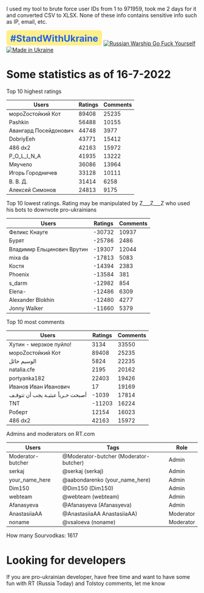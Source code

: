 I used my tool to brute force user IDs from 1 to 971959, took me 2 days for it and converted CSV to XLSX. None of these info contains sensitive info such as IP, email, etc.

[![Stand With Ukraine](https://raw.githubusercontent.com/vshymanskyy/StandWithUkraine/main/badges/StandWithUkraine.svg)](https://stand-with-ukraine.pp.ua) [![Russian Warship Go Fuck Yourself](https://raw.githubusercontent.com/vshymanskyy/StandWithUkraine/main/badges/RussianWarship.svg)](https://stand-with-ukraine.pp.ua) [![Made in Ukraine](https://img.shields.io/badge/made_in-ukraine-ffd700.svg?labelColor=0057b7)](https://stand-with-ukraine.pp.ua)

# Some statistics as of 16-7-2022

Top 10 highest ratings

| Users                 | Ratings | Comments |
|-----------------------|---------|----------|
| мороZостойкий Кот     | 89408   | 25235    |
| Pashkin               | 56488   | 10155    |
| Авангард Посейдонович | 44748   | 3977     |
| DobriyEeh             | 43771   | 15412    |
| 486 dx2               | 42163   | 15972    |
| P_O_L_I_N_A           | 41935   | 13222    |
| Мяучело               | 36086   | 13964    |
| Игорь   Городничев    | 33128   | 10111    |
| В. В. Д.              | 31414   | 6258     |
| Алексей   Симонов     | 24813   | 9175     |

Top 10 lowest ratings. Rating may be manipulated by Z___Z___Z who used his bots to downvote pro-ukrainians

| Users                      | Ratings | Comments |
|----------------------------|---------|----------|
| Феликс Кнауге              | -30732  | 10937    |
| Бypят                      | -25786  | 2486     |
| Владимир Ельцинович Врутин | -19307  | 12044    |
| mixa da                    | -17813  | 5083     |
| Костя                      | -14394  | 2383     |
| Phoenix                    | -13584  | 381      |
| s_darm                     | -12982  | 854      |
| Elena-                     | -12486  | 6309     |
| Alexander Blokhin          | -12480  | 4277     |
| Jonny   Walker             | -11660  | 5379     |

Top 10 most comments

| Users                              | Ratings | Comments |
|------------------------------------|---------|----------|
| Хутин - мерзкое пуйло!             | 3134    | 33550    |
| мороZостойкий   Кот                | 89408   | 25235    |
| الوسيم حائل                        | 5824    | 22235    |
| natalia.cfe                        | 2195    | 20162    |
| portyanka182                       | 22403   | 19426    |
| Иванов   Иван Иванович             | 17      | 19169    |
| أصبحت حـرباً عبثيـة يجب أن   تتوقـف | -1039   | 17814    |
| TNT                                | -11203  | 16224    |
| Роберт                             | 12154   | 16023    |
| 486 dx2                            | 42163   | 15972    |

Admins and moderators on RT.com

| Users             | Tags              | Role      |
|-------------------|-------------------|-----------|
| Moderator-butcher | @Moderator-butcher (Moderator-butcher)| Admin     |
| serkaj            | @serkaj (serkaj)           | Admin     |
| your_name_here    | @aabondarenko (your_name_here)     | Admin     |
| Dim150            | @Dim150 (Dim150)           | Admin     |
| webteam           | @webteam (webteam)          | Admin     |
| Afanasyeva        | @Afanasyeva (Afanasyeva)       | Admin     |
| AnastasiiaAA      | @AnastasiiaAA AnastasiiaAA)   | Moderator |
| noname            | @vsaloeva (noname)       | Moderator |

How many Sourvodkas: 1617

# Looking for developers

If you are pro-ukrainian developer, have free time and want to have some fun with RT (Russia Today) and Tolstoy comments, let me know
